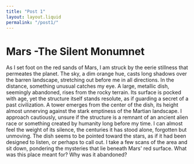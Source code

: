 ```yaml
---
title: "Post 1"
layout: layout.liquid
permalink: "/post1/"
---
```


# Mars -The Silent Monumnet

As I set foot on the red sands of Mars, I am struck by the eerie stillness that permeates the planet. The sky, a dim orange hue, casts long shadows over the barren landscape, stretching out before me in all directions. In the distance, something unusual catches my eye. A large, metallic dish, seemingly abandoned, rises from the rocky terrain. Its surface is pocked with age, yet the structure itself stands resolute, as if guarding a secret of a past civilization. A tower emerges from the center of the dish, its height almost unnerving against the stark emptiness of the Martian landscape. I approach cautiously, unsure if the structure is a remnant of an ancient alien race or something created by humanity long before my time. I can almost feel the weight of its silence, the centuries it has stood alone, forgotten but unmoving. The dish seems to be pointed toward the stars, as if it had been designed to listen, or perhaps to call out. I take a few scans of the area and sit down, pondering the mysteries that lie beneath Mars' red surface. What was this place meant for? Why was it abandoned?

<!-- Gpt4 "Create two paragraphs about being a lone human interstellar explorer. Write logs of traveling the galaxy. The theme of this paragraph will be about visiting
 the planet mars and finding a large dish with a tower standing in the middle" -->